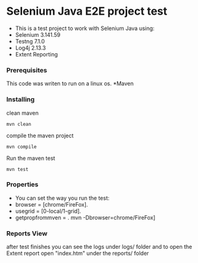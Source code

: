 # Selenium Java E2E project test
* This is a test project to work with Selenium Java using:
* Selenium 	3.141.59
* Testng		7.1.0
* Log4j		2.13.3
* Extent Reporting


### Prerequisites
This code was writen to run on a linux os. 
*Maven

### Installing
clean maven 
```
mvn clean
```
compile the maven project
```
mvn compile
```
Run the maven test
```
mvn test
```
### Properties
* You can set the way you run the test:
* browser = <the browser you want to run on> [chrome/FireFox].
* usegrid = <to use local or selenium grid> [0-local/1-grid].
* getpropfrommven = <get the properties from maven>. mvn -Dbrowser=chrome/FireFox]

### Reports View
after test finishes you can see the logs under logs/ folder
and to open the Extent report open "index.htm" under the reports/ folder
